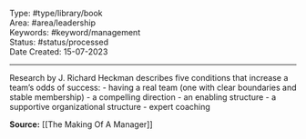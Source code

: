 Type: #type/library/book  
Area: #area/leadership  
Keywords: #keyword/management  
Status: #status/processed  
Date Created: 15-07-2023
___
Research by J. Richard Heckman describes five conditions that increase a team’s odds of success:
    -   having a real team (one with clear boundaries and stable membership)
    -   a compelling direction
    -   an enabling structure
    -   a supportive organizational structure
    -   expert coaching

**Source:** [[The Making Of A Manager]]